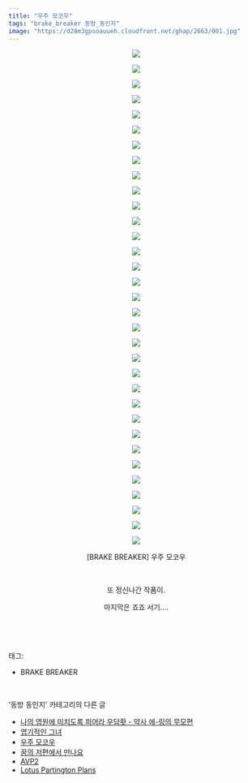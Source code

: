 ```yaml
---
title: "우주 모코우"
tags: "brake_breaker 동방_동인지"
image: "https://d28m3gpsoauueh.cloudfront.net/ghap/2663/001.jpg"
---
```

<div class="article">
<p style="text-align: center; clear: none; float: none;"><img src="{{ site.imgserver4 }}/ghap/2663/001.jpg"/></p>
<p style="text-align: center; clear: none; float: none;"><img src="{{ site.imgserver4 }}/ghap/2663/002.jpg"/></p>
<p style="text-align: center; clear: none; float: none;"><img src="{{ site.imgserver4 }}/ghap/2663/003.jpg"/></p>
<p style="text-align: center; clear: none; float: none;"><img src="{{ site.imgserver4 }}/ghap/2663/004.jpg"/></p>
<p style="text-align: center; clear: none; float: none;"><img src="{{ site.imgserver4 }}/ghap/2663/005.jpg"/></p>
<p style="text-align: center; clear: none; float: none;"><img src="{{ site.imgserver4 }}/ghap/2663/006.jpg"/></p>
<p style="text-align: center; clear: none; float: none;"><img src="{{ site.imgserver4 }}/ghap/2663/007.jpg"/></p>
<p style="text-align: center; clear: none; float: none;"><img src="{{ site.imgserver4 }}/ghap/2663/008.jpg"/></p>
<p style="text-align: center; clear: none; float: none;"><img src="{{ site.imgserver4 }}/ghap/2663/009.jpg"/></p>
<p style="text-align: center; clear: none; float: none;"><img src="{{ site.imgserver4 }}/ghap/2663/010.jpg"/></p>
<p style="text-align: center; clear: none; float: none;"><img src="{{ site.imgserver4 }}/ghap/2663/011.jpg"/></p>
<p style="text-align: center; clear: none; float: none;"><img src="{{ site.imgserver4 }}/ghap/2663/012.jpg"/></p>
<p style="text-align: center; clear: none; float: none;"><img src="{{ site.imgserver4 }}/ghap/2663/013.jpg"/></p>
<p style="text-align: center; clear: none; float: none;"><img src="{{ site.imgserver4 }}/ghap/2663/014.jpg"/></p>
<p style="text-align: center; clear: none; float: none;"><img src="{{ site.imgserver4 }}/ghap/2663/015.jpg"/></p>
<p style="text-align: center; clear: none; float: none;"><img src="{{ site.imgserver4 }}/ghap/2663/016.jpg"/></p>
<p style="text-align: center; clear: none; float: none;"><img src="{{ site.imgserver4 }}/ghap/2663/017.jpg"/></p>
<p style="text-align: center; clear: none; float: none;"><img src="{{ site.imgserver4 }}/ghap/2663/018.jpg"/></p>
<p style="text-align: center; clear: none; float: none;"><img src="{{ site.imgserver4 }}/ghap/2663/019.jpg"/></p>
<p style="text-align: center; clear: none; float: none;"><img src="{{ site.imgserver4 }}/ghap/2663/020.jpg"/></p>
<p style="text-align: center; clear: none; float: none;"><img src="{{ site.imgserver4 }}/ghap/2663/021.jpg"/></p>
<p style="text-align: center; clear: none; float: none;"><img src="{{ site.imgserver4 }}/ghap/2663/022.jpg"/></p>
<p style="text-align: center; clear: none; float: none;"><img src="{{ site.imgserver4 }}/ghap/2663/023.jpg"/></p>
<p style="text-align: center; clear: none; float: none;"><img src="{{ site.imgserver4 }}/ghap/2663/024.jpg"/></p>
<p style="text-align: center; clear: none; float: none;"><img src="{{ site.imgserver4 }}/ghap/2663/025.jpg"/></p>
<p style="text-align: center; clear: none; float: none;"><img src="{{ site.imgserver4 }}/ghap/2663/026.jpg"/></p>
<p style="text-align: center; clear: none; float: none;"><img src="{{ site.imgserver4 }}/ghap/2663/027.jpg"/></p>
<p style="text-align: center; clear: none; float: none;"><img src="{{ site.imgserver4 }}/ghap/2663/028.jpg"/></p>
<p style="text-align: center; clear: none; float: none;"><img src="{{ site.imgserver4 }}/ghap/2663/029.jpg"/></p>
<p style="text-align: center; clear: none; float: none;"><img src="{{ site.imgserver4 }}/ghap/2663/030.jpg"/></p>
<p style="text-align: center; clear: none; float: none;"><img src="{{ site.imgserver4 }}/ghap/2663/031.jpg"/></p>
<p style="text-align: center; clear: none; float: none;"><img src="{{ site.imgserver4 }}/ghap/2663/032.jpg"/></p>
<p style="text-align: center; clear: none; float: none;"><img src="{{ site.imgserver4 }}/ghap/2663/033.jpg"/></p>
<p style="text-align: center; clear: none; float: none;">[BRAKE BREAKER] 우주 모코우</p>
<p style="text-align: center; clear: none; float: none;"><br/></p>
<p style="text-align: center; clear: none; float: none;">또 정신나간 작품이.</p>
<p style="text-align: center; clear: none; float: none;">마지막은 죠죠 서기....</p>
<p><br/></p>
</div><br/>
<div class="tagTrail">
<p>태그: </p>
<ul>
<li>BRAKE BREAKER</li>
</ul>
</div><br/>
<div class="another">
<p>'동방 동인지' 카테고리의 다른 글</p>
<ul>
<li><a href="/ghap_2665">나의 영원에 미치도록 피어라 우담홧 - 약사 에-링의 무모편</a></li>
<li><a href="/ghap_2664">엽기적인 그녀</a></li>
<li><a href="/ghap_2663">우주 모코우</a></li>
<li><a href="/ghap_2662">꿈의 저편에서 만나요</a></li>
<li><a href="/ghap_2661">AVP2</a></li>
<li><a href="/ghap_2660">Lotus Partington Plans</a></li>
</ul>
</div><br/>
<div class="cb_module cb_fluid">
<div class="cb_wrt cb_profile">
</div><!-- commentList close -->
</div><br/>
